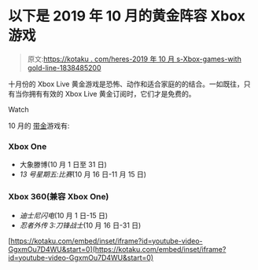 # 以下是 2019 年 10 月的黄金阵容 Xbox 游戏

> 原文:[https://kotaku . com/heres-2019 年 10 月 s-Xbox-games-with gold-line-1838485200](https://kotaku.com/heres-october-2019s-xbox-games-with-gold-lineup-1838485200)

十月份的 Xbox Live 黄金游戏是恐怖、动作和适合家庭的的结合。一如既往，只有当你拥有有效的 Xbox Live 黄金订阅时，它们才是免费的。

Watch

10 月的 [带金](https://news.xbox.com/en-us/2019/09/26/games-with-gold-october-2019/)游戏有:

### Xbox One

*   大象滕博(10 月 1 日至 31 日)
*   *13 号星期五:比赛*(10 月 16 日-11 月 15 日)

### Xbox 360(兼容 Xbox One)

*   *迪士尼闪电*(10 月 1 日-15 日)
*   *忍者外传 3:刀锋战士*(10 月 16 日-31 日)

 [https://kotaku.com/embed/inset/iframe?id=youtube-video-GgxmOu7D4WU&start=0](https://kotaku.com/embed/inset/iframe?id=youtube-video-GgxmOu7D4WU&start=0)